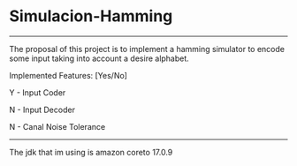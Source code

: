 # Simulacion-Hamming

__________________________________________

The proposal of this project is to implement a hamming simulator to encode some input taking into account 
a desire alphabet.

Implemented Features:
[Yes/No]

Y - Input Coder

N - Input Decoder

N - Canal Noise Tolerance

__________________________________________

The jdk that im using is amazon coreto 17.0.9